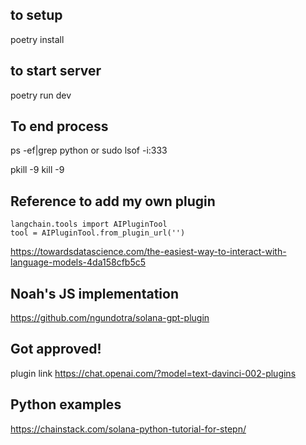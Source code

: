 ## to setup
poetry install


## to start server
poetry run dev

## To end process
ps -ef|grep python
or
sudo lsof -i:333


pkill -9 <pid>
kill -9 <pid>

## Reference to add my own plugin
```
langchain.tools import AIPluginTool
tool = AIPluginTool.from_plugin_url('')
```

https://towardsdatascience.com/the-easiest-way-to-interact-with-language-models-4da158cfb5c5

## Noah's JS implementation
https://github.com/ngundotra/solana-gpt-plugin

## Got approved!
plugin link
https://chat.openai.com/?model=text-davinci-002-plugins

## Python examples
https://chainstack.com/solana-python-tutorial-for-stepn/